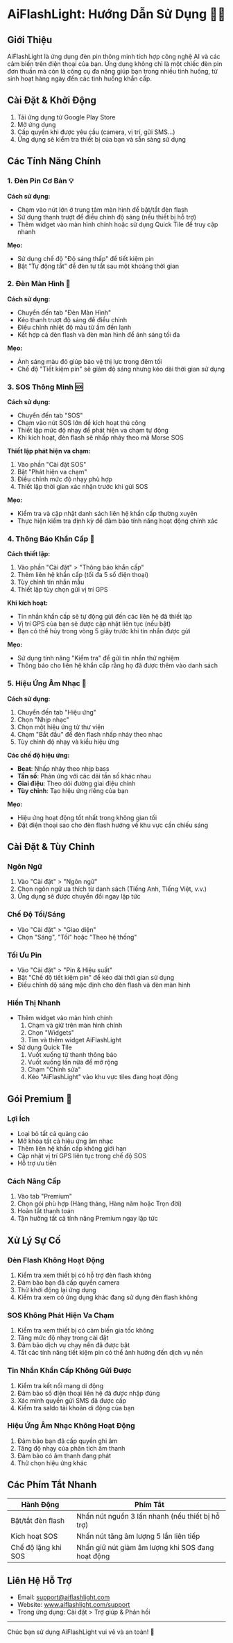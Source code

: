 # AiFlashLight: Hướng Dẫn Sử Dụng 📱💡

## Giới Thiệu
AiFlashLight là ứng dụng đèn pin thông minh tích hợp công nghệ AI và các cảm biến trên điện thoại của bạn. Ứng dụng không chỉ là một chiếc đèn pin đơn thuần mà còn là công cụ đa năng giúp bạn trong nhiều tình huống, từ sinh hoạt hàng ngày đến các tình huống khẩn cấp.

## Cài Đặt & Khởi Động
1. Tải ứng dụng từ Google Play Store
2. Mở ứng dụng
3. Cấp quyền khi được yêu cầu (camera, vị trí, gửi SMS...)
4. Ứng dụng sẽ kiểm tra thiết bị của bạn và sẵn sàng sử dụng

## Các Tính Năng Chính

### 1. Đèn Pin Cơ Bản 💡
**Cách sử dụng:**
- Chạm vào nút lớn ở trung tâm màn hình để bật/tắt đèn flash
- Sử dụng thanh trượt để điều chỉnh độ sáng (nếu thiết bị hỗ trợ)
- Thêm widget vào màn hình chính hoặc sử dụng Quick Tile để truy cập nhanh

**Mẹo:**
- Sử dụng chế độ "Độ sáng thấp" để tiết kiệm pin
- Bật "Tự động tắt" để đèn tự tắt sau một khoảng thời gian

### 2. Đèn Màn Hình 📱
**Cách sử dụng:**
- Chuyển đến tab "Đèn Màn Hình"
- Kéo thanh trượt độ sáng để điều chỉnh
- Điều chỉnh nhiệt độ màu từ ấm đến lạnh
- Kết hợp cả đèn flash và đèn màn hình để ánh sáng tối đa

**Mẹo:**
- Ánh sáng màu đỏ giúp bảo vệ thị lực trong đêm tối
- Chế độ "Tiết kiệm pin" sẽ giảm độ sáng nhưng kéo dài thời gian sử dụng

### 3. SOS Thông Minh 🆘
**Cách sử dụng:**
- Chuyển đến tab "SOS"
- Chạm vào nút SOS lớn để kích hoạt thủ công
- Thiết lập mức độ nhạy để phát hiện va chạm tự động
- Khi kích hoạt, đèn flash sẽ nhấp nháy theo mã Morse SOS

**Thiết lập phát hiện va chạm:**
1. Vào phần "Cài đặt SOS"
2. Bật "Phát hiện va chạm"
3. Điều chỉnh mức độ nhạy phù hợp
4. Thiết lập thời gian xác nhận trước khi gửi SOS

**Mẹo:**
- Kiểm tra và cập nhật danh sách liên hệ khẩn cấp thường xuyên
- Thực hiện kiểm tra định kỳ để đảm bảo tính năng hoạt động chính xác

### 4. Thông Báo Khẩn Cấp 📲
**Cách thiết lập:**
1. Vào phần "Cài đặt" > "Thông báo khẩn cấp"
2. Thêm liên hệ khẩn cấp (tối đa 5 số điện thoại)
3. Tùy chỉnh tin nhắn mẫu
4. Thiết lập tùy chọn gửi vị trí GPS

**Khi kích hoạt:**
- Tin nhắn khẩn cấp sẽ tự động gửi đến các liên hệ đã thiết lập
- Vị trí GPS của bạn sẽ được cập nhật liên tục (nếu bật)
- Bạn có thể hủy trong vòng 5 giây trước khi tin nhắn được gửi

**Mẹo:**
- Sử dụng tính năng "Kiểm tra" để gửi tin nhắn thử nghiệm
- Thông báo cho liên hệ khẩn cấp rằng họ đã được thêm vào danh sách

### 5. Hiệu Ứng Âm Nhạc 🎵
**Cách sử dụng:**
1. Chuyển đến tab "Hiệu ứng"
2. Chọn "Nhịp nhạc"
3. Chọn một hiệu ứng từ thư viện
4. Chạm "Bắt đầu" để đèn flash nhấp nháy theo nhạc
5. Tùy chỉnh độ nhạy và kiểu hiệu ứng

**Các chế độ hiệu ứng:**
- **Beat**: Nhấp nháy theo nhịp bass
- **Tần số**: Phản ứng với các dải tần số khác nhau
- **Giai điệu**: Theo dõi đường giai điệu chính
- **Tùy chỉnh**: Tạo hiệu ứng riêng của bạn

**Mẹo:**
- Hiệu ứng hoạt động tốt nhất trong không gian tối
- Đặt điện thoại sao cho đèn flash hướng về khu vực cần chiếu sáng

## Cài Đặt & Tùy Chỉnh

### Ngôn Ngữ
1. Vào "Cài đặt" > "Ngôn ngữ"
2. Chọn ngôn ngữ ưa thích từ danh sách (Tiếng Anh, Tiếng Việt, v.v.)
3. Ứng dụng sẽ được chuyển đổi ngay lập tức

### Chế Độ Tối/Sáng
- Vào "Cài đặt" > "Giao diện"
- Chọn "Sáng", "Tối" hoặc "Theo hệ thống"

### Tối Ưu Pin
- Vào "Cài đặt" > "Pin & Hiệu suất"
- Bật "Chế độ tiết kiệm pin" để kéo dài thời gian sử dụng
- Điều chỉnh độ sáng mặc định cho đèn flash và đèn màn hình

### Hiển Thị Nhanh
- Thêm widget vào màn hình chính
  1. Chạm và giữ trên màn hình chính
  2. Chọn "Widgets"
  3. Tìm và thêm widget AiFlashLight
- Sử dụng Quick Tile
  1. Vuốt xuống từ thanh thông báo
  2. Vuốt xuống lần nữa để mở rộng
  3. Chạm "Chỉnh sửa"
  4. Kéo "AiFlashLight" vào khu vực tiles đang hoạt động

## Gói Premium 💎

### Lợi Ích
- Loại bỏ tất cả quảng cáo
- Mở khóa tất cả hiệu ứng âm nhạc
- Thêm liên hệ khẩn cấp không giới hạn
- Cập nhật vị trí GPS liên tục trong chế độ SOS
- Hỗ trợ ưu tiên

### Cách Nâng Cấp
1. Vào tab "Premium"
2. Chọn gói phù hợp (Hàng tháng, Hàng năm hoặc Trọn đời)
3. Hoàn tất thanh toán
4. Tận hưởng tất cả tính năng Premium ngay lập tức

## Xử Lý Sự Cố

### Đèn Flash Không Hoạt Động
1. Kiểm tra xem thiết bị có hỗ trợ đèn flash không
2. Đảm bảo bạn đã cấp quyền camera
3. Thử khởi động lại ứng dụng
4. Kiểm tra xem có ứng dụng khác đang sử dụng đèn flash không

### SOS Không Phát Hiện Va Chạm
1. Kiểm tra xem thiết bị có cảm biến gia tốc không
2. Tăng mức độ nhạy trong cài đặt
3. Đảm bảo dịch vụ chạy nền đã được bật
4. Tắt các tính năng tiết kiệm pin có thể ảnh hưởng đến dịch vụ nền

### Tin Nhắn Khẩn Cấp Không Gửi Được
1. Kiểm tra kết nối mạng di động
2. Đảm bảo số điện thoại liên hệ đã được nhập đúng
3. Xác minh quyền gửi SMS đã được cấp
4. Kiểm tra saldo tài khoản di động của bạn

### Hiệu Ứng Âm Nhạc Không Hoạt Động
1. Đảm bảo bạn đã cấp quyền ghi âm
2. Tăng độ nhạy của phân tích âm thanh
3. Đảm bảo có âm thanh đang phát
4. Thử chọn hiệu ứng khác

## Các Phím Tắt Nhanh

| Hành Động | Phím Tắt |
|-----------|----------|
| Bật/tắt đèn flash | Nhấn nút nguồn 3 lần nhanh (nếu thiết bị hỗ trợ) |
| Kích hoạt SOS | Nhấn nút tăng âm lượng 5 lần liên tiếp |
| Chế độ lặng khi SOS | Nhấn giữ nút giảm âm lượng khi SOS đang hoạt động |

## Liên Hệ Hỗ Trợ
- Email: support@aiflashlight.com
- Website: www.aiflashlight.com/support
- Trong ứng dụng: Cài đặt > Trợ giúp & Phản hồi

---

Chúc bạn sử dụng AiFlashLight vui vẻ và an toàn! 🌟 